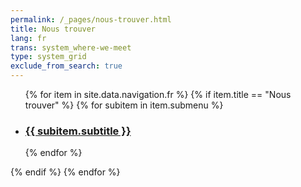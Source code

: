 ```yaml
---
permalink: /_pages/nous-trouver.html
title: Nous trouver
lang: fr
trans: system_where-we-meet
type: system_grid
exclude_from_search: true
---
```

<section class="cards" id="cards">
  <ul>
{% for item in site.data.navigation.fr %}
  {% if item.title == "Nous trouver" %}
   {% for subitem in item.submenu %}<a href="{{ subitem.sublink }}"><li>
  <h3>{{ subitem.subtitle }}</h3>
</li></a>
   {% endfor %}</ul>
 {% endif %}
{% endfor %}
</section>

